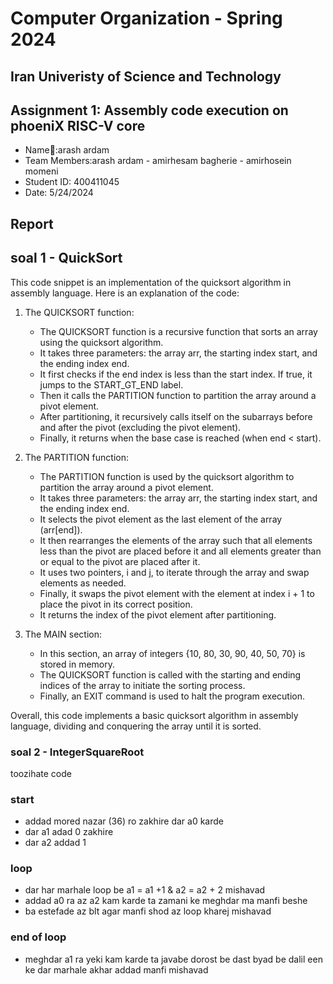 Computer Organization - Spring 2024
==============================================================
## Iran Univeristy of Science and Technology
## Assignment 1: Assembly code execution on phoeniX RISC-V core

- Name:َarash ardam
- Team Members:arash ardam - amirhesam bagherie  - amirhosein momeni
- Student ID: 400411045
- Date: 5/24/2024 

## Report
## soal 1 - QuickSort
This code snippet is an implementation of the quicksort algorithm in assembly language. Here is an explanation of the code:

1. The QUICKSORT function:
   - The QUICKSORT function is a recursive function that sorts an array using the quicksort algorithm.
   - It takes three parameters: the array arr, the starting index start, and the ending index end.
   - It first checks if the end index is less than the start index. If true, it jumps to the START_GT_END label.
   - Then it calls the PARTITION function to partition the array around a pivot element.
   - After partitioning, it recursively calls itself on the subarrays before and after the pivot (excluding the pivot element).
   - Finally, it returns when the base case is reached (when end < start).

2. The PARTITION function:
   - The PARTITION function is used by the quicksort algorithm to partition the array around a pivot element.
   - It takes three parameters: the array arr, the starting index start, and the ending index end.
   - It selects the pivot element as the last element of the array (arr[end]).
   - It then rearranges the elements of the array such that all elements less than the pivot are placed before it and all elements greater than or equal to the pivot are placed after it.
   - It uses two pointers, i and j, to iterate through the array and swap elements as needed.
   - Finally, it swaps the pivot element with the element at index i + 1 to place the pivot in its correct position.
   - It returns the index of the pivot element after partitioning.

3. The MAIN section:
   - In this section, an array of integers {10, 80, 30, 90, 40, 50, 70} is stored in memory.
   - The QUICKSORT function is called with the starting and ending indices of the array to initiate the sorting process.
   - Finally, an EXIT command is used to halt the program execution.

Overall, this code implements a basic quicksort algorithm in assembly language, dividing and conquering the array until it is sorted.
### soal 2 - IntegerSquareRoot
toozihate code 
### start
 * addad mored nazar (36) ro zakhire dar a0 karde 
 * dar a1 adad 0 zakhire
 * dar a2 addad 1 
 ### loop
 * dar har marhale loop be a1 = a1 +1 & a2 = a2 + 2 mishavad
 * addad a0 ra az a2 kam karde ta zamani ke meghdar ma manfi beshe
 * ba estefade az blt agar manfi shod az loop kharej mishavad
 ### end of loop 
 * meghdar a1 ra yeki kam karde ta javabe dorost be dast byad be dalil een ke dar marhale akhar addad manfi mishavad 


